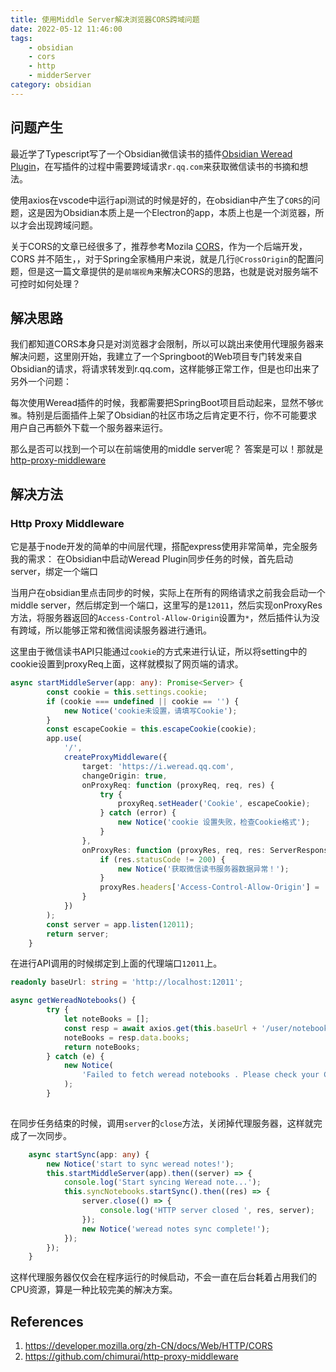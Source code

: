 ```yaml
---
title: 使用Middle Server解决浏览器CORS跨域问题
date: 2022-05-12 11:46:00
tags: 
	- obsidian
	- cors
	- http
	- midderServer
category: obsidian
---
```


## 问题产生

最近学了Typescript写了一个Obsidian微信读书的插件[Obsidian Weread Plugin](https://github.com/zhaohongxuan/obsidian-weread-plugin)，在写插件的过程中需要跨域请求`r.qq.com`来获取微信读书的书摘和想法。

使用axios在vscode中运行api测试的时候是好的，在obsidian中产生了`CORS`的问题，这是因为Obsidian本质上是一个Electron的app，本质上也是一个浏览器，所以才会出现跨域问题。

关于CORS的文章已经很多了，推荐参考Mozila [CORS](https://developer.mozilla.org/zh-CN/docs/Web/HTTP/CORS)，作为一个后端开发，CORS 并不陌生，，对于Spring全家桶用户来说，就是几行`@CrossOrigin`的配置问题，但是这一篇文章提供的是`前端视角`来解决CORS的思路，也就是说对服务端不可控时如何处理？

## 解决思路

我们都知道CORS本身只是对浏览器才会限制，所以可以跳出来使用代理服务器来解决问题，这里刚开始，我建立了一个Springboot的Web项目专门转发来自Obsidian的请求，将请求转发到r.qq.com，这样能够正常工作，但是也印出来了另外一个问题：

每次使用Weread插件的时候，我都需要把SpringBoot项目启动起来，显然不够`优雅`。特别是后面插件上架了Obsidian的社区市场之后肯定更不行，你不可能要求用户自己再额外下载一个服务器来运行。

那么是否可以找到一个可以在前端使用的middle server呢？ 答案是可以！那就是[http-proxy-middleware](https://github.com/chimurai/http-proxy-middleware)

<!-- more -->

## 解决方法

### Http Proxy Middleware

它是基于node开发的简单的中间层代理，搭配express使用非常简单，完全服务我的需求：
在Obsidian中启动Weread Plugin同步任务的时候，首先启动server，绑定一个端口

当用户在obsidian里点击同步的时候，实际上在所有的网络请求之前我会启动一个middle server，然后绑定到一个端口，这里写的是`12011`，然后实现onProxyRes方法，将服务器返回的`Access-Control-Allow-Origin`设置为`*`，然后插件认为没有跨域，所以能够正常和微信阅读服务器进行通讯。

这里由于微信读书API只能通过`cookie`的方式来进行认证，所以将setting中的cookie设置到proxyReq上面，这样就模拟了网页端的请求。

```typescript
async startMiddleServer(app: any): Promise<Server> {
		const cookie = this.settings.cookie;
		if (cookie === undefined || cookie == '') {
			new Notice('cookie未设置，请填写Cookie');
		}
		const escapeCookie = this.escapeCookie(cookie);
		app.use(
			'/',
			createProxyMiddleware({
				target: 'https://i.weread.qq.com',
				changeOrigin: true,
				onProxyReq: function (proxyReq, req, res) {
					try {
						proxyReq.setHeader('Cookie', escapeCookie);
					} catch (error) {
						new Notice('cookie 设置失败，检查Cookie格式');
					}
				},
				onProxyRes: function (proxyRes, req, res: ServerResponse) {
					if (res.statusCode != 200) {
						new Notice('获取微信读书服务器数据异常！');
					}
					proxyRes.headers['Access-Control-Allow-Origin'] = '*';
				}
			})
		);
		const server = app.listen(12011);
		return server;
	}

```

在进行API调用的时候绑定到上面的代理端口`12011`上。

```typescript
readonly baseUrl: string = 'http://localhost:12011';

async getWereadNotebooks() {
		try {
			let noteBooks = [];
			const resp = await axios.get(this.baseUrl + '/user/notebooks', {});
			noteBooks = resp.data.books;
			return noteBooks;
		} catch (e) {
			new Notice(
				'Failed to fetch weread notebooks . Please check your Cookie and try again.'
			);
		}
	
```

在同步任务结束的时候，调用`server`的`close`方法，关闭掉代理服务器，这样就完成了一次同步。

```typescript
	async startSync(app: any) {
		new Notice('start to sync weread notes!');
		this.startMiddleServer(app).then((server) => {
			console.log('Start syncing Weread note...');
			this.syncNotebooks.startSync().then((res) => {
				server.close(() => {
					console.log('HTTP server closed ', res, server);
				});
				new Notice('weread notes sync complete!');
			});
		});
	}
```

这样代理服务器仅仅会在程序运行的时候启动，不会一直在后台耗着占用我们的CPU资源，算是一种比较完美的解决方案。

## References
1.  https://developer.mozilla.org/zh-CN/docs/Web/HTTP/CORS
2.  https://github.com/chimurai/http-proxy-middleware 